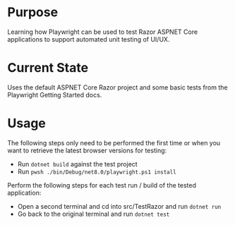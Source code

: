 # Purpose
Learning how Playwright can be used to test Razor ASPNET Core applications to support automated unit testing of UI/UX.

# Current State
Uses the default ASPNET Core Razor project and some basic tests from the Playwright Getting Started docs.

# Usage
The following steps only need to be performed the first time or when you want to retrieve the latest browser versions for testing:
 - Run `dotnet build` against the test project
 - Run `pwsh ./bin/Debug/net8.0/playwright.ps1 install`

Perform the following steps for each test run / build of the tested application:
 - Open a second terminal and cd into src/TestRazor and run `dotnet run`
 - Go back to the original terminal and run `dotnet test`